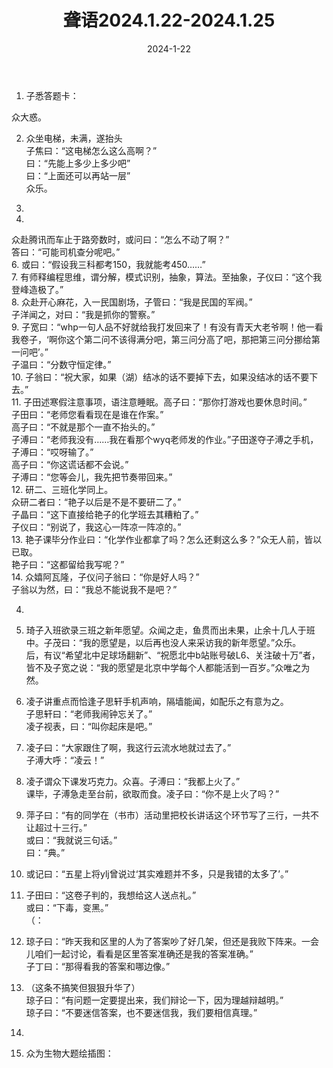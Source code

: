 ﻿---
title: 聋语2024.1.22-2024.1.25
date: 2024-1-22
---
  
1. 子悉答题卡：  
  
众大惑。  
  
  
  
2. 众坐电梯，未满，遂抬头  
子焦曰：“这电梯怎么这么高啊？”  
曰：“先能上多少上多少吧”  
曰：“上面还可以再站一层”  
众乐。  
  
3.   
  
  
  
  
  
  
  
  
1.   
众赴腾讯而车止于路旁数时，或问曰：“怎么不动了啊？”  
答曰：“可能司机查分呢吧。”  
6. 或曰：“假设我三科都考150，我就能考450……”  
7. 有师释编程思维，谓分解，模式识别，抽象，算法。至抽象，子仪曰：“这个我登峰造极了。”  
8. 众赴开心麻花，入一民国剧场，子管曰：“我是民国的军阀。”  
子洋闻之，对曰：“我是抓你的警察。”  
9. 子宽曰：“whp一句人品不好就给我打发回来了！有没有青天大老爷啊！他一看我卷子，‘啊你这个第二问不该得满分吧，第三问分高了吧，那把第三问分挪给第一问吧’。”  
子温曰：“分数守恒定律。”  
10. 子翁曰：“祝大家，如果（湖）结冰的话不要掉下去，如果没结冰的话不要下去。”  
11. 子田述寒假注意事项，语注意睡眠。高子曰：“那你打游戏也要休息时间。”  
子田曰：“老师您看看现在是谁在作案。”  
高子曰：“不就是那个一直不抬头的。”  
子溥曰：“老师我没有……我在看那个wyq老师发的作业。”子田遂夺子溥之手机，子溥曰：“哎呀输了。”  
高子曰：“你这谎话都不会说。”  
子溥曰：“您等会儿，我先把节奏带回来。”  
12. 研二、三班化学同上。  
众研二者曰：“艳子以后是不是不要研二了。”  
子晶曰：“这下直接给艳子的化学班去其糟粕了。”  
子仪曰：“别说了，我这心一阵凉一阵凉的。”  
13. 艳子课毕分作业曰：“化学作业都拿了吗？怎么还剩这么多？”众无人前，皆以已取。  
艳子曰：“这都留给我写呢？”  
14. 众嬉阿瓦隆，子仪问子翁曰：“你是好人吗？”  
子翁以为然，曰：“我总不能说我不是吧？”  
  
  
  
  
  
  
4.       
  
  
  
  
  
  
  
  
  
  
  
  
  
  
  
  
  
  
  
  
  
  
  
  
  
  
  
  
  
  
  
  
  
  
  
  
  
  
  
  
  
  
15. 琦子入班欲录三班之新年愿望。众闻之走，鱼贯而出未果，止余十几人于班中。子茂曰：“我的愿望是，以后再也没人来采访我的新年愿望。”众乐。  
后，有议“希望北中足球场翻新”、“祝愿北中b站账号破L6、关注破十万”者，皆不及子宽之说：“我的愿望是北京中学每个人都能活到一百岁。”众唯之为然。  
16. 凌子讲重点而恰逢子思轩手机声响，隔墙能闻，如配乐之有意为之。  
子思轩曰：“老师我闹钟忘关了。”  
凌子视表，曰：“叫你起床是吧。”  
17. 凌子曰：“大家跟住了啊，我这行云流水地就过去了。”  
子溥大呼：“凌云！”  
18. 凌子谓众下课发巧克力。众喜。子溥曰：“我都上火了。”  
课毕，子溥急走至台前，欲取而食。凌子曰：“你不是上火了吗？”  
19. 萍子曰：“有的同学在（书市）活动里把校长讲话这个环节写了三行，一共不让超过十三行。”  
或曰：“我就说三句话。”  
曰：“典。”  
20. 或记曰：“五星上将ylj曾说过‘其实难题并不多，只是我错的太多了’。”  
21. 子田曰：“这卷子判的，我想给这人送点礼。”  
或曰：“下毒，变黑。”  
（：  
  
   
22. 琼子曰：“昨天我和区里的人为了答案吵了好几架，但还是我败下阵来。一会儿咱们一起讨论，看看是区里答案准确还是我的答案准确。”  
子丁曰：“那得看我的答案和哪边像。”  
23. （这条不搞笑但狠狠升华了）  
琼子曰：“有问题一定要提出来，我们辩论一下，因为理越辩越明。”  
琼子曰：“不要迷信答案，也不要迷信我，我们要相信真理。”  
  
24.    
25. 众为生物大题绘插图：  
   
  
  
  
  
